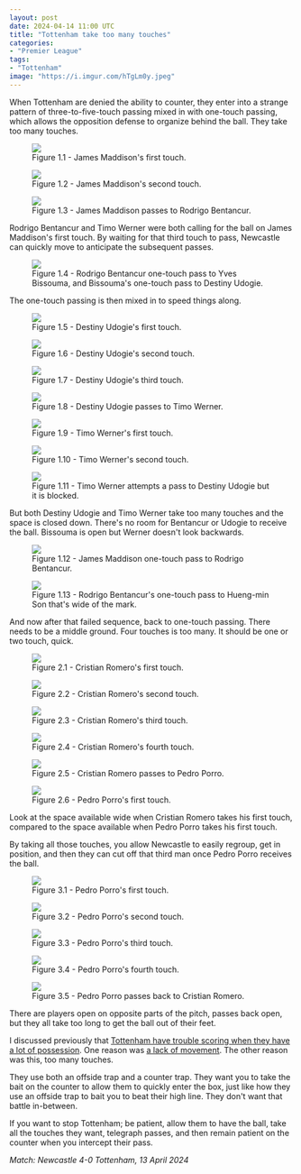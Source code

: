 ```yaml
---
layout: post
date: 2024-04-14 11:00 UTC
title: "Tottenham take too many touches"
categories:
- "Premier League"
tags:
- "Tottenham"
image: "https://i.imgur.com/hTgLm0y.jpeg"
---
```


When Tottenham are denied the ability to counter, they enter into a strange pattern of three-to-five-touch passing mixed in with one-touch passing, which allows the opposition defense to organize behind the ball. They take too many touches.

<!---more--->

<figure>
    <img src="https://i.imgur.com/7OsZf9e.jpeg">
    <figcaption>Figure 1.1 - James Maddison's first touch.</figcaption>
</figure> 

<figure>
    <img src="https://i.imgur.com/aBhDpx8.jpeg">
    <figcaption>Figure 1.2 - James Maddison's second touch.</figcaption>
</figure> 

<figure>
    <img src="https://i.imgur.com/0jfxddC.jpeg">
    <figcaption>Figure 1.3 - James Maddison passes to Rodrigo Bentancur.</figcaption>
</figure> 

Rodrigo Bentancur and Timo Werner were both calling for the ball on James Maddison's first touch. By waiting for that third touch to pass, Newcastle can quickly move to anticipate the subsequent passes.

<figure>
    <img src="https://i.imgur.com/VwMwwL6.jpeg">
    <figcaption>Figure 1.4 - Rodrigo Bentancur one-touch pass to Yves Bissouma, and Bissouma's one-touch pass to Destiny Udogie.</figcaption>
</figure> 

The one-touch passing is then mixed in to speed things along. 

<figure>
    <img src="https://i.imgur.com/JuaUwUf.jpeg">
    <figcaption>Figure 1.5 - Destiny Udogie's first touch.</figcaption>
</figure> 

<figure>
    <img src="https://i.imgur.com/2raMfvv.jpeg">
    <figcaption>Figure 1.6 - Destiny Udogie's second touch.</figcaption>
</figure> 

<figure>
    <img src="https://i.imgur.com/EZkihnC.jpeg">
    <figcaption>Figure 1.7 - Destiny Udogie's third touch.</figcaption>
</figure> 

<figure>
    <img src="https://i.imgur.com/zj3KOKi.jpeg">
    <figcaption>Figure 1.8 - Destiny Udogie passes to Timo Werner.</figcaption>
</figure> 

<figure>
    <img src="https://i.imgur.com/MqKTJmQ.jpeg">
    <figcaption>Figure 1.9 - Timo Werner's first touch. </figcaption>
</figure> 

<figure>
    <img src="https://i.imgur.com/Tzo0KkV.jpeg">
    <figcaption>Figure 1.10 - Timo Werner's second touch. </figcaption>
</figure> 

<figure>
    <img src="https://i.imgur.com/hSEo87W.jpeg">
    <figcaption>Figure 1.11 - Timo Werner attempts a pass to Destiny Udogie but it is blocked.</figcaption>
</figure> 

But both Destiny Udogie and Timo Werner take too many touches and the space is closed down. There's no room for Bentancur or Udogie to receive the ball. Bissouma is open but Werner doesn't look backwards. 

<figure>
    <img src="https://i.imgur.com/SKj79DJ.jpeg">
    <figcaption>Figure 1.12 - James Maddison one-touch pass to Rodrigo Bentancur.</figcaption>
</figure> 

<figure>
    <img src="https://i.imgur.com/rXGZnKN.jpeg">
    <figcaption>Figure 1.13 - Rodrigo Bentancur's one-touch pass to Hueng-min Son that's wide of the mark.</figcaption>
</figure> 

And now after that failed sequence, back to one-touch passing. There needs to be a middle ground. Four touches is too many. It should be one or two touch, quick. 

<figure>
    <img src="https://i.imgur.com/qKliw0h.jpeg">
    <figcaption>Figure 2.1 - Cristian Romero's first touch.</figcaption>
</figure> 

<figure>
    <img src="https://i.imgur.com/ytYW9xT.jpeg">
    <figcaption>Figure 2.2 - Cristian Romero's second touch.</figcaption>
</figure> 

<figure>
    <img src="https://i.imgur.com/5LmCDrR.jpeg">
    <figcaption>Figure 2.3 - Cristian Romero's third touch.</figcaption>
</figure> 

<figure>
    <img src="https://i.imgur.com/vi7DTVA.jpeg">
    <figcaption>Figure 2.4 - Cristian Romero's fourth touch.</figcaption>
</figure> 

<figure>
    <img src="https://i.imgur.com/PY3Rqz3.jpeg">
    <figcaption>Figure 2.5 - Cristian Romero passes to Pedro Porro.</figcaption>
</figure> 

<figure>
    <img src="https://i.imgur.com/TUQsMyJ.jpeg">
    <figcaption>Figure 2.6 - Pedro Porro's first touch.</figcaption>
</figure> 

Look at the space available wide when Cristian Romero takes his first touch, compared to the space available when Pedro Porro takes his first touch. 

By taking all those touches, you allow Newcastle to easily regroup, get in position, and then they can cut off that third man once Pedro Porro receives the ball. 

<figure>
    <img src="https://i.imgur.com/lbOGIDB.jpeg">
    <figcaption>Figure 3.1 - Pedro Porro's first touch.</figcaption>
</figure> 

<figure>
    <img src="https://i.imgur.com/0ulzr8e.jpeg">
    <figcaption>Figure 3.2 - Pedro Porro's second touch.</figcaption>
</figure> 

<figure>
    <img src="https://i.imgur.com/xsFodDj.jpeg">
    <figcaption>Figure 3.3 - Pedro Porro's third touch.</figcaption>
</figure> 

<figure>
    <img src="https://i.imgur.com/rXriNSc.jpeg">
    <figcaption>Figure 3.4 - Pedro Porro's fourth touch.</figcaption>
</figure> 

<figure>
    <img src="https://i.imgur.com/wvCQ3me.jpeg">
    <figcaption>Figure 3.5 - Pedro Porro passes back to Cristian Romero.</figcaption>
</figure> 

There are players open on opposite parts of the pitch, passes back open, but they all take too long to get the ball out of their feet. 

I discussed previously that [Tottenham have trouble scoring when they have a lot of possession](https://tacticsjournal.com/2024/03/16/how-i-use-stathead-fbref/). One reason was [a lack of movement](https://tacticsjournal.com/2024/04/03/tottenham-lack-off-the-ball-movement/). The other reason was this, too many touches. 

They use both an offside trap and a counter trap. They want you to take the bait on the counter to allow them to quickly enter the box, just like how they use an offside trap to bait you to beat their high line. They don't want that battle in-between.

If you want to stop Tottenham; be patient, allow them to have the ball, take all the touches they want, telegraph passes, and then remain patient on the counter when you intercept their pass. 

*Match: Newcastle 4-0 Tottenham, 13 April 2024* 